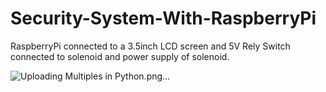 # Security-System-With-RaspberryPi
RaspberryPi connected to a 3.5inch LCD screen and 5V Rely Switch connected to solenoid and power supply of solenoid.

![Uploading Multiples in Python.png…]()
